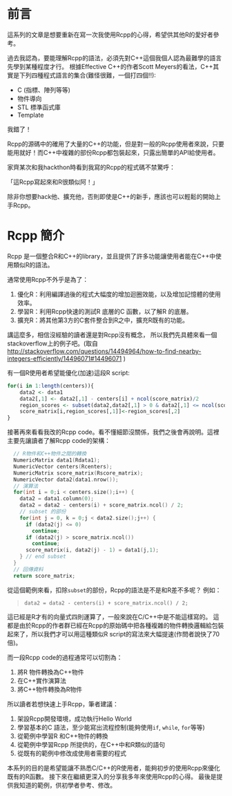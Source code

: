 # 前言

這系列的文章是想要重新在寫一次我使用Rcpp的心得，希望供其他R的愛好者參考。

過去我認為，要能理解Rcpp的語法，必須先對C++這個我個人認為最難學的語言先學到某種程度才行。
根據Effective C++的作者Scott Meyers的看法，C++其實是下列四種程式語言的集合(難怪很難，一個打四個!!):

- C (指標、陣列等等)
- 物件導向
- STL 標準函式庫
- Template

我錯了！

Rcpp的源碼中的確用了大量的C++的功能，但是對一般的Rcpp使用者來說，只要能用就好！而C++中複雜的部份Rcpp都包裝起來，只露出簡單的API給使用者。

家齊某次和我hackthon時看到我寫的Rcpp的程式碼不禁驚呼：

「這Rcpp寫起來和R很類似阿！」

除非你想要hack他、擴充他，否則即使是C++的新手，應該也可以輕鬆的開始上手Rcpp。

# Rcpp 簡介

Rcpp 是一個整合R和C++的library，並且提供了許多功能讓使用者能在C++中使用類似R的語法。

通常使用Rcpp不外乎是為了：

1. 優化R：利用編譯過後的程式大幅度的增加迴圈效能，以及增加記憶體的使用效率。
1. 學習R：利用Rcpp快速的測試R 底層的C 函數，以了解R 的底層。
1. 擴充R：將其他第3方的C套件整合到R之中，擴充R既有的功能。

講這麼多，相信沒經驗的讀者還是對Rcpp沒有概念，
所以我們先具體來看一個stackoverflow上的例子吧。(取自<http://stackoverflow.com/questions/14494964/how-to-find-nearby-integers-efficiently/14496071#14496071>
)

有一個R使用者希望能優化(加速)這段R script:

```r
for(i in 1:length(centers)){
	data2 <- data1
	data2[,1] <- data2[,1] - centers[i] + ncol(score_matrix)/2
	region_scores <- subset(data2,data2[,1] > 0 & data2[,1] <= ncol(score_matrix))
	score_matrix[i,region_scores[,1]]<-region_scores[,2]
}
```

接著再來看看我改的Rcpp code。看不懂細節沒關係，我們之後會再說明。這裡主要先讓讀者了解Rcpp code的架構：

```cpp
  // R物件和C++物件之間的轉換
  NumericMatrix data1(Rdata1); 
  NumericVector centers(Rcenters);
  NumericMatrix score_matrix(Rscore_matrix);
  NumericVector data2(data1.nrow());
  // 演算法
  for(int i = 0;i < centers.size();i++) {
    data2 = data1.column(0);
    data2 = data2 - centers(i) + score_matrix.ncol() / 2;
    // subset 的部份
    for(int j = 0, k = 0;j < data2.size();j++) { 
      if (data2(j) <= 0)
        continue;
      if (data2(j) > score_matrix.ncol())
        continue;
      score_matrix(i, data2(j) - 1) = data1(j,1);
    } // end subset
  }
  // 回傳資料
  return score_matrix;
```

從這個範例來看，扣除`subset`的部份，Rcpp的語法是不是和R差不多呢？ 例如：

> `data2 = data2 - centers(i) + score_matrix.ncol() / 2;`

這已經是R才有的向量式四則運算了，一般來說在C/C++中是不能這樣寫的。
這都是由於Rcpp的作者群已經在Rcpp的原始碼中把各種複雜的物件轉換邏輯給包裝起來了，所以我們才可以用這種類似R script的寫法來大幅提速(作問者說快了70倍)。

而一段Rcpp code的過程通常可以切割為：

1. 將R 物件轉換為C++物件
1. 在C++實作演算法
1. 將C++物件轉換為R物件

所以讀者若想快速上手Rcpp，筆者建議：

1. 架設Rcpp開發環境，成功執行Hello World
1. 學習基本的C 語法，至少能寫出流程控制(能夠使用`if`, `while`, `for`等等)
1. 從範例中學習R 和C++物件的轉換
1. 從範例中學習Rcpp 所提供的，在C++中和R類似的語句
1. 從既有的範例中修改成使用者需要的程式

本系列的目的是希望能讓不熟悉C/C++的R使用者，能夠初步的使用Rcpp來優化既有的R函數。
接下來在繼續更深入的分享我多年來使用Rcpp的心得。
最後是提供我知道的範例，供初學者參考、修改。
